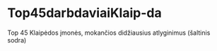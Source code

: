 # Top45darbdaviaiKlaip-da
Top 45 Klaipėdos įmonės, mokančios didžiausius atlyginimus (šaltinis sodra)

